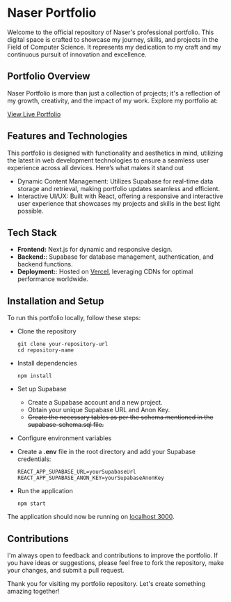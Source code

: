 # Naser Portfolio

Welcome to the official repository of Naser's professional portfolio. This digital space is crafted to showcase my journey, skills, and projects in the Field of Computer Science. It represents my dedication to my craft and my continuous pursuit of innovation and excellence.

## Portfolio Overview

Naser Portfolio is more than just a collection of projects; it's a reflection of my growth, creativity, and the impact of my work. Explore my portfolio at:

[View Live Portfolio ](https://pages.github.com/)

## Features and Technologies

This portfolio is designed with functionality and aesthetics in mind, utilizing the latest in web development technologies to ensure a seamless user experience across all devices. Here’s what makes it stand out

  - Dynamic Content Management: Utilizes Supabase for real-time data storage and retrieval, making portfolio updates seamless and efficient.
  - Interactive UI/UX: Built with React, offering a responsive and interactive user experience that showcases my projects and skills in the best light possible.

## Tech Stack ##

  - **Frontend:** Next.js for dynamic and responsive design.
  - **Backend:**: Supabase for database management, authentication, and backend functions.
  - **Deployment:**: Hosted on [Vercel](https://vercel.com), leveraging CDNs for optimal performance worldwide.

## Installation and Setup ##

To run this portfolio locally, follow these steps:
  
  - Clone the repository

        git clone your-repository-url
        cd repository-name

  - Install dependencies

        npm install

  - Set up Supabase

     - Create a Supabase account and a new project.
     - Obtain your unique Supabase URL and Anon Key.
     - ~~Create the necessary tables as per the schema mentioned in the supabase-schema.sql file.~~

  - Configure environment variables

  - Create a **.env** file in the root directory and add your Supabase credentials:

        REACT_APP_SUPABASE_URL=yourSupabaseUrl
        REACT_APP_SUPABASE_ANON_KEY=yourSupabaseAnonKey

  - Run the application

        npm start

  The application should now be running on [localhost 3000](http://localhost:3000).
## Contributions ##

I'm always open to feedback and contributions to improve the portfolio. If you have ideas or suggestions, please feel free to fork the repository, make your changes, and submit a pull request.


Thank you for visiting my portfolio repository. Let's create something amazing together!
